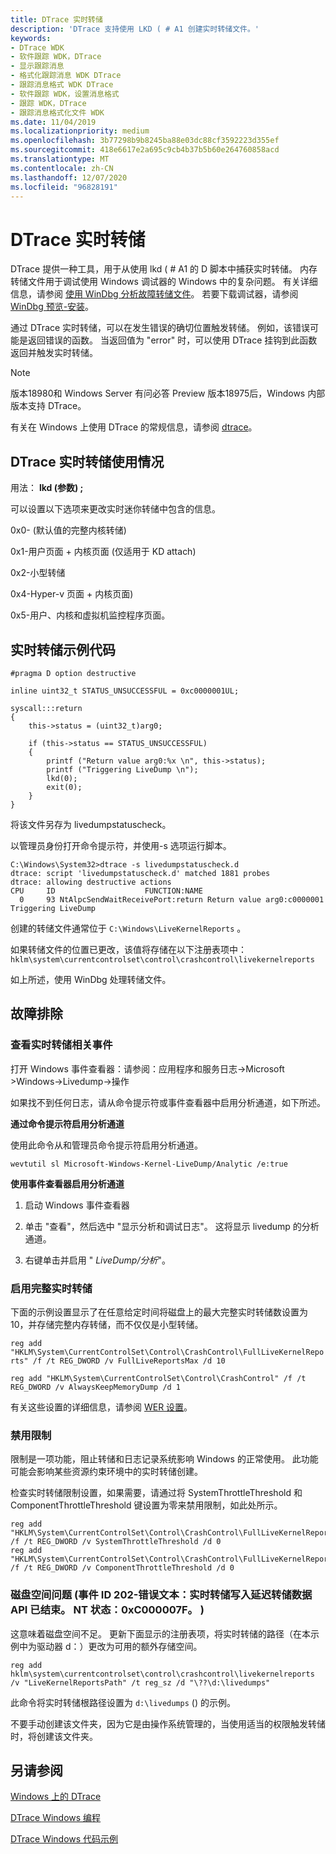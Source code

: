 ```yaml
---
title: DTrace 实时转储
description: 'DTrace 支持使用 LKD ( # A1 创建实时转储文件。'
keywords:
- DTrace WDK
- 软件跟踪 WDK，DTrace
- 显示跟踪消息
- 格式化跟踪消息 WDK DTrace
- 跟踪消息格式 WDK DTrace
- 软件跟踪 WDK，设置消息格式
- 跟踪 WDK，DTrace
- 跟踪消息格式化文件 WDK
ms.date: 11/04/2019
ms.localizationpriority: medium
ms.openlocfilehash: 3b77298b9b8245ba88e03dc88cf3592223d355ef
ms.sourcegitcommit: 418e6617e2a695c9cb4b37b5b60e264760858acd
ms.translationtype: MT
ms.contentlocale: zh-CN
ms.lasthandoff: 12/07/2020
ms.locfileid: "96828191"
---
```

# <a name="dtrace-live-dump"></a>DTrace 实时转储

DTrace 提供一种工具，用于从使用 lkd ( # A1 的 D 脚本中捕获实时转储。 内存转储文件用于调试使用 Windows 调试器的 Windows 中的复杂问题。 有关详细信息，请参阅 [使用 WinDbg 分析故障转储文件](../debugger/crash-dump-files.md)。 若要下载调试器，请参阅 [WinDbg 预览-安装](../debugger/windbg-install-preview.md)。

 通过 DTrace 实时转储，可以在发生错误的确切位置触发转储。 例如，该错误可能是返回错误的函数。 当返回值为 "error" 时，可以使用 DTrace 挂钩到此函数返回并触发实时转储。

> [!NOTE]
> 版本18980和 Windows Server 有问必答 Preview 版本18975后，Windows 内部版本支持 DTrace。

有关在 Windows 上使用 DTrace 的常规信息，请参阅 [dtrace](dtrace.md)。

## <a name="dtrace-live-dump-usage"></a>DTrace 实时转储使用情况

用法： **lkd (参数) ;**

可以设置以下选项来更改实时迷你转储中包含的信息。

0x0- (默认值的完整内核转储) 

0x1-用户页面 + 内核页面 (仅适用于 KD attach) 

0x2-小型转储

0x4-Hyper-v 页面 + 内核页面) 

0x5-用户、内核和虚拟机监控程序页面。

## <a name="live-dump-example-code"></a>实时转储示例代码

```dtrace
#pragma D option destructive

inline uint32_t STATUS_UNSUCCESSFUL = 0xc0000001UL;

syscall:::return
{ 
    this->status = (uint32_t)arg0;

    if (this->status == STATUS_UNSUCCESSFUL)
    { 
        printf ("Return value arg0:%x \n", this->status);
        printf ("Triggering LiveDump \n");
        lkd(0);
        exit(0);
    }
}
```

将该文件另存为 livedumpstatuscheck。

以管理员身份打开命令提示符，并使用-s 选项运行脚本。

```dtrace
C:\Windows\System32>dtrace -s livedumpstatuscheck.d
dtrace: script 'livedumpstatuscheck.d' matched 1881 probes
dtrace: allowing destructive actions
CPU     ID                    FUNCTION:NAME
  0     93 NtAlpcSendWaitReceivePort:return Return value arg0:c0000001
Triggering LiveDump
```

创建的转储文件通常位于 `C:\Windows\LiveKernelReports` 。

如果转储文件的位置已更改，该值将存储在以下注册表项中： `hklm\system\currentcontrolset\control\crashcontrol\livekernelreports`

如上所述，使用 WinDbg 处理转储文件。

## <a name="troubleshooting"></a>故障排除

### <a name="viewing-live-dump-related-events"></a>查看实时转储相关事件

打开 Windows 事件查看器：请参阅：应用程序和服务日志->Microsoft >Windows->Livedump->操作

如果找不到任何日志，请从命令提示符或事件查看器中启用分析通道，如下所述。

**通过命令提示符启用分析通道**

使用此命令从和管理员命令提示符启用分析通道。

`wevtutil sl Microsoft-Windows-Kernel-LiveDump/Analytic /e:true`

**使用事件查看器启用分析通道**

1. 启动 Windows 事件查看器

2. 单击 "查看"，然后选中 "显示分析和调试日志"。 这将显示 livedump 的分析通道。

3. 右键单击并启用 " *LiveDump/分析*"。

### <a name="enabling-full-live-dumps"></a>启用完整实时转储

下面的示例设置显示了在任意给定时间将磁盘上的最大完整实时转储数设置为10，并存储完整内存转储，而不仅仅是小型转储。

`reg add "HKLM\System\CurrentControlSet\Control\CrashControl\FullLiveKernelReports" /f /t REG_DWORD /v FullLiveReportsMax /d 10`

`reg add "HKLM\System\CurrentControlSet\Control\CrashControl" /f /t REG_DWORD /v AlwaysKeepMemoryDump /d 1`

有关这些设置的详细信息，请参阅 [WER 设置](/windows/win32/wer/wer-settings)。

### <a name="disable-throttling"></a>禁用限制

限制是一项功能，阻止转储和日志记录系统影响 Windows 的正常使用。 此功能可能会影响某些资源约束环境中的实时转储创建。

检查实时转储限制设置，如果需要，请通过将 SystemThrottleThreshold 和 ComponentThrottleThreshold 键设置为零来禁用限制，如此处所示。

```registry
reg add "HKLM\System\CurrentControlSet\Control\CrashControl\FullLiveKernelReports" /f /t REG_DWORD /v SystemThrottleThreshold /d 0
reg add "HKLM\System\CurrentControlSet\Control\CrashControl\FullLiveKernelReports" /f /t REG_DWORD /v ComponentThrottleThreshold /d 0
```

### <a name="disk-space-issues-event-id-202--error-text-live-dump-write-deferred-dump-data-api-ended-nt-status-0xc000007f"></a>磁盘空间问题 (事件 ID 202-错误文本：实时转储写入延迟转储数据 API 已结束。 NT 状态：0xC000007F。 ) 

这意味着磁盘空间不足。 更新下面显示的注册表项，将实时转储的路径（在本示例中为驱动器 d：）更改为可用的额外存储空间。

`reg add hklm\system\currentcontrolset\control\crashcontrol\livekernelreports /v "LiveKernelReportsPath" /t reg_sz /d "\??\d:\livedumps"`

此命令将实时转储根路径设置为 `d:\livedumps` () 的示例。

不要手动创建该文件夹，因为它是由操作系统管理的，当使用适当的权限触发转储时，将创建该文件夹。

## <a name="see-also"></a>另请参阅

[Windows 上的 DTrace](dtrace.md)

[DTrace Windows 编程](dtrace-programming.md)

[DTrace Windows 代码示例](dtrace-code-samples.md)
